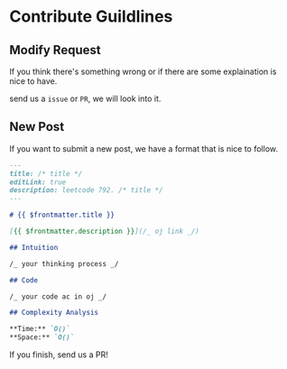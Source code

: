 # Contribute Guildlines

## Modify Request

If you think there's something wrong or if there are some explaination is nice to have.

send us a `issue` or `PR`, we will look into it.

## New Post

If you want to submit a new post, we have a format that is nice to follow.

```md
---
title: /* title */
editLink: true
description: leetcode 792. /* title */
---

# {{ $frontmatter.title }}

[{{ $frontmatter.description }}](/_ oj link _/)

## Intuition

/_ your thinking process _/

## Code

/_ your code ac in oj _/

## Complexity Analysis

**Time:** `O()`
**Space:** `O()`
```

If you finish, send us a PR!
